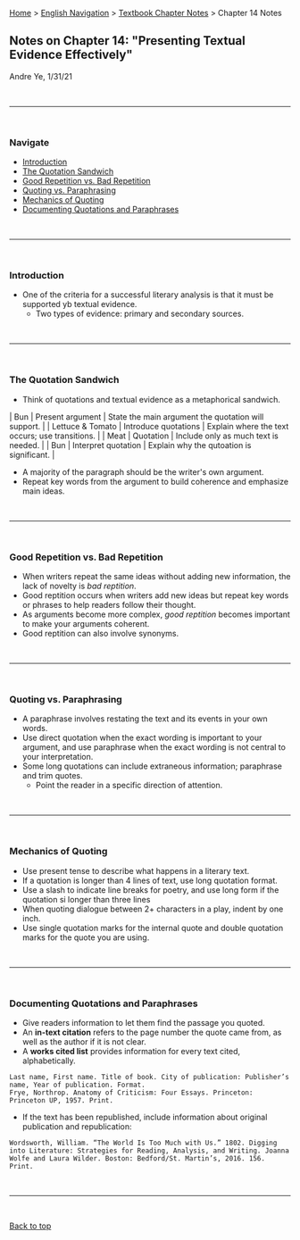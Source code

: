 [Home](https://andre-ye.github.io) > [English Navigation](https://andre-ye.github.io/english/english_navigation) > [Textbook Chapter Notes](https://andre-ye.github.io/english/english_navigation#textbook-chapter-notes) > Chapter 14 Notes

## Notes on Chapter 14: "Presenting Textual Evidence Effectively"
Andre Ye, 1/31/21

<br>

---

<br>

### Navigate
- [Introduction](#introduction)
- [The Quotation Sandwich](#the-quotation-sandwich)
- [Good Repetition vs. Bad Repetition](#good-repetition-vs-bad-repetition)
- [Quoting vs. Paraphrasing](#quoting-vs-paraphrasing)
- [Mechanics of Quoting](#mechanics-of-quoting)
- [Documenting Quotations and Paraphrases](#documenting-quotations-and-paraphrases)

<br>

---

<br>

### Introduction
- One of the criteria for a successful literary analysis is that it must be supported yb textual evidence.
  - Two types of evidence: primary and secondary sources.

<br>

---

<br>

### The Quotation Sandwich
- Think of quotations and textual evidence as a metaphorical sandwich.

| Bun | Present argument | State the main argument the quotation will support. |
| Lettuce & Tomato | Introduce quotations | Explain where the text occurs; use transitions. |
| Meat | Quotation | Include only as much text is needed. |
| Bun | Interpret quotation | Explain why the qutoation is significant. |

- A majority of the paragraph should be the writer's own argument.
- Repeat key words from the argument to build coherence and emphasize main ideas.

<br>

---

<br>

### Good Repetition vs. Bad Repetition
- When writers repeat the same ideas without adding new information, the lack of novelty is *bad reptition*.
- Good reptition occurs when writers add new ideas but repeat key words or phrases to help readers follow their thought.
- As arguments become more complex, *good reptition* becomes important to make your arguments coherent.
- Good reptition can also involve synonyms.

<br>

---

<br>

### Quoting vs. Paraphrasing
- A paraphrase involves restating the text and its events in your own words.
- Use direct quotation when the exact wording is important to your argument, and use paraphrase when the exact wording is not central to your interpretation.
- Some long quotations can include extraneous information; paraphrase and trim quotes.
  - Point the reader in a specific direction of attention.

<br>

---

<br>

### Mechanics of Quoting
- Use present tense to describe what happens in a literary text.
- If a quotation is longer than 4 lines of text, use long quotation format.
- Use a slash to indicate line breaks for poetry, and use long form if the quotation si longer than three lines
- When quoting dialogue between 2+ characters in a play, indent by one inch.
- Use single quotation marks for the internal quote and double quotation marks for the quote you are using.

<br>

---

<br>

### Documenting Quotations and Paraphrases
- Give readers information to let them find the passage you quoted.
- An **in-text citation** refers to the page number the quote came from, as well as the author if it is not clear.
- A **works cited list** provides information for every text cited, alphabetically. 
```
Last name, First name. Title of book. City of publication: Publisher’s name, Year of publication. Format.
Frye, Northrop. Anatomy of Criticism: Four Essays. Princeton: Princeton UP, 1957. Print.
```
- If the text has been republished, include information about original publication and republication:
```
Wordsworth, William. “The World Is Too Much with Us.” 1802. Digging into Literature: Strategies for Reading, Analysis, and Writing. Joanna Wolfe and Laura Wilder. Boston: Bedford/St. Martin’s, 2016. 156. Print.
```

<br>

---

<br>

[Back to top](#)
